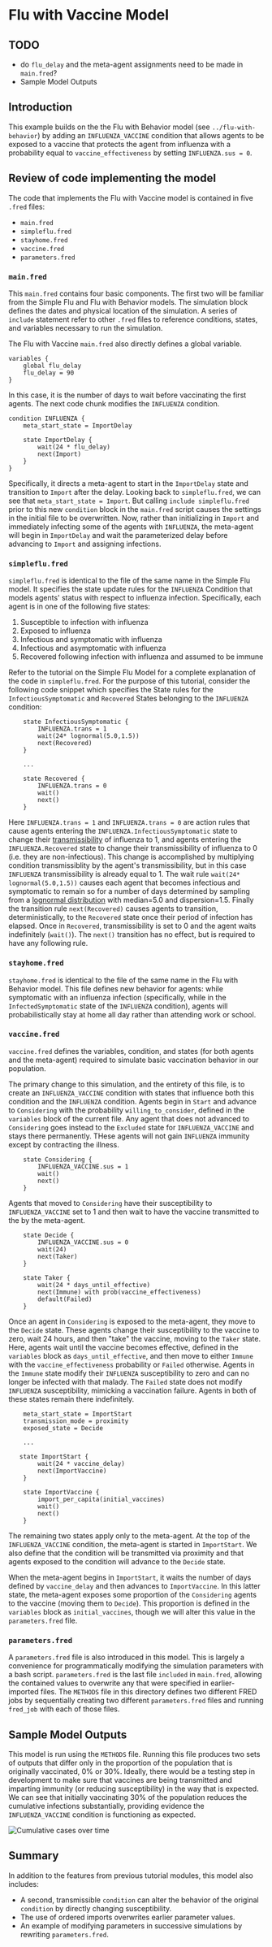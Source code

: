 # Flu with Vaccine Model

## TODO

- do `flu_delay` and the meta-agent assignments need to be made in `main.fred`?
- Sample Model Outputs

## Introduction

This example builds on the the Flu with Behavior model (see `../flu-with-behavior`) by adding an `INFLUENZA_VACCINE` condition that allows agents to be exposed to a vaccine that protects the agent from influenza with a probability equal to `vaccine_effectiveness` by setting `INFLUENZA.sus = 0`.

## Review of code implementing the model

The code that implements the Flu with Vaccine model is contained in five `.fred` files:

- `main.fred`
- `simpleflu.fred`
- `stayhome.fred`
- `vaccine.fred`
- `parameters.fred`

### `main.fred`

This `main.fred` contains four basic components.
The first two will be familiar from the Simple Flu and Flu with Behavior models.
The simulation block defines the dates and physical location of the simulation.
A series of `include` statement refer to other `.fred` files to reference conditions, states, and variables necessary to run the simulation.

The Flu with Vaccine `main.fred` also directly defines a global variable.

```fred
variables {
    global flu_delay
    flu_delay = 90
}
```

In this case, it is the number of days to wait before vaccinating the first agents.
The next code chunk modifies the `INFLUENZA` condition.

```fred
condition INFLUENZA {
    meta_start_state = ImportDelay

    state ImportDelay {
        wait(24 * flu_delay)
        next(Import)
    }
}
```

Specifically, it directs a meta-agent to start in the `ImportDelay` state and transition to `Import` after the delay.
Looking back to `simpleflu.fred`, we can see that `meta_start_state = Import`.
But calling `include simpleflu.fred` prior to this new `condition` block in the `main.fred` script causes the settings in the initial file to be overwritten.
Now, rather than initializing in `Import` and immediately infecting some of the agents with `INFLUENZA`, the meta-agent will begin in `ImportDelay` and wait the parameterized delay before advancing to `Import` and assigning infections.


### `simpleflu.fred`

`simpleflu.fred` is identical to the file of the same name in the Simple Flu model.
It specifies the state update rules for the `INFLUENZA` Condition that models agents' status with respect to influenza infection.
Specifically, each agent is in one of the following five states:

1. Susceptible to infection with influenza
2. Exposed to influenza
3. Infectious and symptomatic with influenza
4. Infectious and asymptomatic with influenza
5. Recovered following infection with influenza and assumed to be immune

Refer to the tutorial on the Simple Flu Model for a complete explanation of the code in `simpleflu.fred`.
For the purpose of this tutorial, consider the following code snippet which specifies the State rules for the `InfectiousSymptomatic` and `Recovered` States belonging to the `INFLUENZA` condition:

```fred
    state InfectiousSymptomatic {
        INFLUENZA.trans = 1
        wait(24* lognormal(5.0,1.5))
        next(Recovered)
    }

    ...

    state Recovered {
        INFLUENZA.trans = 0
        wait()
        next()
    }
```

Here `INFLUENZA.trans = 1` and `INFLUENZA.trans = 0` are action rules that cause agents entering the `INFLUENZA.InfectiousSymptomatic` state to change their [transmissibility](https://epistemix-fred-guide.readthedocs-hosted.com/en/latest/user_guide/chapter9/chapter9.html#the-transmissibility-of-an-agent) of influenza to 1, and agents entering the `INFLUENZA.Recovered` state to change their transmissibility of influenza to 0 (i.e. they are non-infectious).
This change is accomplished by multiplying condition transmissiblity by the agent's transmissibility, but in this case `INFLUENZA` transmissibility is already equal to 1.
The wait rule `wait(24* lognormal(5.0,1.5))` causes each agent that becomes infectious and symptomatic to remain so for a number of days determined by sampling from a [lognormal distribution](https://epistemix-fred-guide.readthedocs-hosted.com/en/latest/user_guide/chapter5/chapter5.html?highlight=lognormal#statistical-distributions) with median=5.0 and dispersion=1.5. Finally the transition rule `next(Recovered)` causes agents to transition, deterministically, to the `Recovered` state once their period of infection has elapsed.
Once in `Recovered`, transmissibility is set to 0 and the agent waits indefinitely (`wait()`).
The `next()` transition has no effect, but is required to have any following rule.

### `stayhome.fred`

`stayhome.fred` is identical to the file of the same name in the Flu with Behavior model.
This file defines new behavior for agents: while symptomatic with an influenza infection (specifically, while in the `InfectedSymptomatic` state of the `INFLUENZA` condition), agents will probabilistically stay at home all day rather than attending work or school.


### `vaccine.fred`

`vaccine.fred` defines the variables, condition, and states (for both agents and the meta-agent) required to simulate basic vaccination behavior in our population.

The primary change to this simulation, and the entirety of this file, is to create an `INFLUENZA_VACCINE` condition with states that influence both this condition and the `INFLUENZA` condition.
Agents begin in `Start` and advance to `Considering` with the probability `willing_to_consider`, defined in the `variables` block of the current file.
Any agent that does not advanced to `Considering` goes instead to the `Excluded` state for `INFLUENZA_VACCINE` and stays there permanently.
THese agents will not gain `INFLUENZA` immunity except by contracting the illness.

```fred
    state Considering {
        INFLUENZA_VACCINE.sus = 1
        wait()
        next()
    }
```

Agents that moved to `Considering` have their susceptibility to `INFLUENZA_VACCINE` set to 1 and then wait to have the vaccine transmitted to the by the meta-agent.

```fred
    state Decide {
        INFLUENZA_VACCINE.sus = 0
        wait(24)
        next(Taker)
    }

    state Taker {
        wait(24 * days_until_effective)
        next(Immune) with prob(vaccine_effectiveness)
        default(Failed)
    }
```

Once an agent in `Considering` is exposed to the meta-agent, they move to the `Decide` state.
These agents change their susceptibility to the vaccine to zero, wait 24 hours, and then "take" the vaccine, moving to the `Taker` state.
Here, agents wait until the vaccine becomes effective, defined in the `variables` block as `days_until_effective`, and then move to either `Immune` with the `vaccine_effectiveness` probability or `Failed` otherwise.
Agents in the `Immune` state modify their `INFLUENZA` susceptibility to zero and can no longer be infected with that malady.
The `Failed` state does not modify `INFLUENZA` susceptibility, mimicking a vaccination failure.
Agents in both of these states remain there indefinitely.

``` fred
    meta_start_state = ImportStart
    transmission_mode = proximity
    exposed_state = Decide

    ...

   state ImportStart {
        wait(24 * vaccine_delay)
        next(ImportVaccine)
    }

    state ImportVaccine {
        import_per_capita(initial_vaccines)
        wait()
        next()
    }
```

The remaining two states apply only to the meta-agent.
At the top of the `INFLUENZA_VACCINE` condition, the meta-agent is started in `ImportStart`.
We also define that the condition will be transmitted via proximity and that agents exposed to the condition will advance to the `Decide` state.

When the meta-agent begins in `ImportStart`, it waits the number of days defined by `vaccine_delay` and then advances to `ImportVaccine`.
In this latter state, the meta-agent exposes some proportion of the `Considering` agents to the vaccine (moving them to `Decide`).
This proportion is defined in the `variables` block as `initial_vaccines`, though we will alter this value in the `parameters.fred` file.

### `parameters.fred`

A `parameters.fred` file is also introduced in this model.
This is largely a convenience for programmatically modifying the simulation parameters with a bash script.
`parameters.fred` is the last file `included` in `main.fred`, allowing the contained values to overwrite any that were specified in earlier-imported files.
The `METHODS` file in this directory defines two different FRED jobs by sequentially creating two different `parameters.fred` files and running `fred_job` with each of those files.

## Sample Model Outputs

This model is run using the `METHODS` file.
Running this file produces two sets of outputs that differ only in the proportion of the population that is originally vaccinated, 0% or 30%.
Ideally, there would be a testing step in development to make sure that vaccines are being transmitted and imparting immunity (or reducing susceptibility) in the way that is expected.
We can see that initially vaccinating 30% of the population reduces the cumulative infections substantially, providing evidence the `INFLUENZA_VACCINE` condition is functioning as expected.

![Cumulative cases over time](figures/vaccine-tot.png)

## Summary

In addition to the features from previous tutorial modules, this model also includes:

- A second, transmissible `condition` can alter the behavior of the original `condition` by directly changing susceptibility.
- The use of ordered imports overwrites earlier parameter values.
- An example of modifying parameters in successive simulations by rewriting `parameters.fred`.
